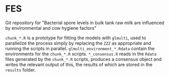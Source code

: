 # FES
Git repository for "Bacterial spore levels in bulk tank raw milk are influenced
by environmental and cow hygiene factors"

`chunk_*.R` is a prototype for fitting the models with `glmulti`, used to parallelize the process simply by replacing the `ZZZ` as appropriate and running the scripts in parallel. `glmulti_environment_*.Rdata` contain the environments for the `chunk_*.R` scripts. `*_consensus.R` reads in the `Rdata` files generated by the `chunk_*.R` scripts, produces a consensus object and writes the relevant output of this, the results of which are stored in the `results` folder.
